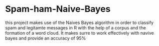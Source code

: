 # Spam-ham-Naive-Bayes
this project  makes use of the   Naives Bayes algorithm in order to classify spam and  legitamte  messages in R  with the help of a  corpus 
and the formation of a word cloud. It  makes surre to work effectively with navive bayes and provide an accuracy of 95%
